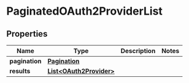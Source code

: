

# PaginatedOAuth2ProviderList


## Properties

| Name | Type | Description | Notes |
|------------ | ------------- | ------------- | -------------|
|**pagination** | [**Pagination**](Pagination.md) |  |  |
|**results** | [**List&lt;OAuth2Provider&gt;**](OAuth2Provider.md) |  |  |



